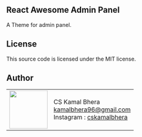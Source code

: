 ## React Awesome Admin Panel

A Theme for admin panel.

## License

This source code is licensed under the MIT license.

## Author

<table>
  <tr>
    <td>
      <img src="https://avatars.githubusercontent.com/u/65757787?v=4" width="100">
    </td>
    <td>
      CS Kamal Bhera<br />
      <a href="mailto:kamalbhera96@gmail.com">kamalbhera96@gmail.com</a><br />
      Instagram : <a href="https://www.instagram.com/cskamalbhera/">cskamalbhera</a>
    </td>
  </tr>
</table>